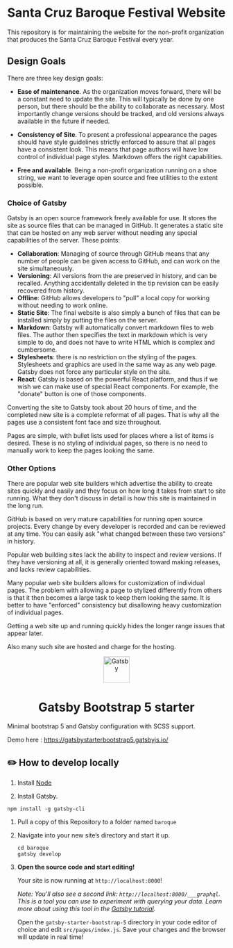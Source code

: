 # Santa Cruz Baroque Festival Website

This repository is for maintaining the website for the non-profit organization that produces the Santa Cruz Baroque Festival every year.


## Design Goals

There are three key design goals:

* __Ease of maintenance__.  As the organization moves forward, there will be a constant need to update the site.  This will typically be done by one person, but there should be the ability to collaborate as necessary.  Most importantly change versions should be tracked, and old versions always available in the future if needed.  

* __Consistency of Site__.  To present a professional appearance the pages should have style guidelines strictly enforced to assure that all pages have a consistent look.  This means that page authors will have low control of individual page styles.  Markdown offers the right capabilities.

* __Free and available__.  Being a non-profit organization running on a shoe string, we want to leverage open source and free utilities to the extent possible.

### Choice of Gatsby

Gatsby is an open source framework freely available for use.  It stores the site as source files that can be managed in GitHub.  It generates a static site that can be hosted on any web server without needing any special capabilities of the server.  These points:

* __Collaboration__: Managing of source through GitHub means that any number of people can be given access to GitHub, and can work on the site simultaneously.  
* __Versioning__: All versions from the  are preserved in history, and can be recalled.  Anything accidentally deleted in the tip revision can be easily recovered from history.
* __Offline__: GitHub allows developers to "pull" a local copy for working without needing to work online.
* __Static Site__: The final website is also simply a bunch of files that can be installed simply by putting the files on the server.
* __Markdown__: Gatsby will automatically convert markdown files to web files.  The author then specifies the text in markdown which is very simple to do, and does not have to write HTML which is complex and cumbersome.
* __Stylesheets__: there is no restriction on the styling of the pages.  Stylesheets and graphics are used in the same way as any web page.  Gatsby does not force any particular style on the site.
* __React__: Gatsby is based on the powerful React platform, and thus if we wish we can make use of special React components.  For example, the "donate" button is one of those components.

Converting the site to Gatsby took about 20 hours of time, and the completed new site is a complete reformat of all pages.  That is why all the pages use a consistent font face and size throughout.

Pages are simple, with bullet lists used for places where a list of items is desired.  These is no styling of individual pages, so there is no need to manually work to keep the pages looking the same.

### Other Options

There are popular web site builders which advertise the ability to create sites quickly and easily and they focus on how long it takes from start to site running.  What they don't discuss in detail is how this site is maintained in the long run.

GitHub is based on very mature capabilities for running open source projects.  Every change by every developer is recorded and can be reviewed at any time.  You can easily ask "what changed between these two versions" in history.

Popular web building sites lack the ability to inspect and review versions.  If they have versioning at all, it is generally oriented toward making releases, and lacks review capabilities.

Many popular web site builders allows for customization of individual pages.  The problem with allowing a page to stylized differently from others is that it then becomes a large task to keep them looking the same.  It is better to have "enforced" consistency but disallowing heavy customization of individual pages.

Getting a web site up and running quickly hides the longer range issues that appear later.

Also many such site are hosted and charge for the hosting.


<p align="center">
  <a href="https://www.gatsbyjs.com">
    <img alt="Gatsby" src="https://www.gatsbyjs.com/Gatsby-Monogram.svg" width="60" />
  </a>
</p>
<h1 align="center">
   Gatsby Bootstrap 5 starter
</h1>


Minimal bootstrap 5 and Gatsby configuration with SCSS support. 

Demo here : https://gatsbystarterbootstrap5.gatsbyjs.io/



## ✏️ How to develop locally

1. Install [Node](https://nodejs.org/en/download/prebuilt-installer/current)

1. Install Gatsby.

```shell
npm install -g gatsby-cli
```

1. Pull a copy of this Repository to a folder named `baroque`

1. Navigate into your new site’s directory and start it up.

    ```shell
    cd baroque
    gatsby develop
    ```

1.  **Open the source code and start editing!**

    Your site is now running at `http://localhost:8000`!

    _Note: You'll also see a second link: _`http://localhost:8000/___graphql`_. This is a tool you can use to experiment with querying your data. Learn more about using this tool in the [Gatsby tutorial](https://www.gatsbyjs.com/tutorial/part-five/#introducing-graphiql)._

    Open the `gatsby-starter-bootstrap-5` directory in your code editor of choice and edit `src/pages/index.js`. Save your changes and the browser will update in real time!

